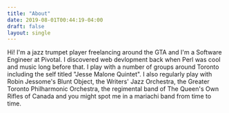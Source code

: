 ```yaml
---
title: "About"
date: 2019-08-01T00:44:19-04:00
draft: false
layout: single
---
```


Hi! I'm a jazz trumpet player freelancing around the GTA and I'm a Software Engineer at Pivotal. I discovered web devlopment back when Perl was cool and music long before that. I play with a number of groups around Toronto including the self titled "Jesse Malone Quintet". I also regularly play with Robin Jessome's Blunt Object, the Writers' Jazz Orchestra, the Greater Toronto Philharmonic Orchestra, the regimental band of The Queen's Own Rifles of Canada and you might spot me in a mariachi band from time to time.  

<br />
